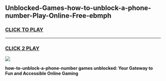 
## Unblocked-Games-how-to-unblock-a-phone-number-Play-Online-Free-ebmph
<h3>
<a href="https://premium76.site?title=how-to-unblock-a-phone-number&ref=26A">CLICK TO PLAY</a></h3>
<hr>

<h3>
<a href="https://premium76.site?title=how-to-unblock-a-phone-number&ref=26A">CLICK 2 PLAY</a>
  
</h3>

<a href="https://premium76.site?title=how-to-unblock-a-phone-number&ref=26A"><img src="https://clearcache.store/games.png"></a>


**how-to-unblock-a-phone-number games unblocked: Your Gateway to Fun and Accessible Online Gaming**
